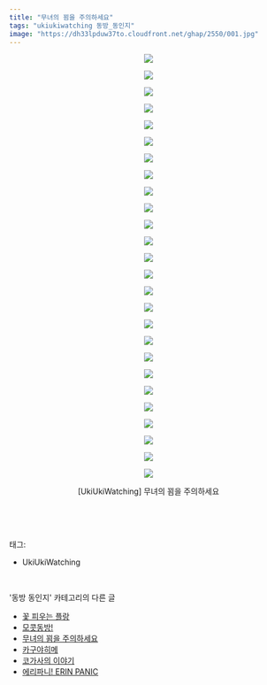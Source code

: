 ```yaml
---
title: "무녀의 꾐을 주의하세요"
tags: "ukiukiwatching 동방_동인지"
image: "https://dh33lpduw37to.cloudfront.net/ghap/2550/001.jpg"
---
```

<div class="article">
<p style="text-align: center; clear: none; float: none;"><img src="{{ site.imgserver2 }}/ghap/2550/001.jpg"/></p>
<p style="text-align: center; clear: none; float: none;"><img src="{{ site.imgserver2 }}/ghap/2550/002.jpg"/></p>
<p style="text-align: center; clear: none; float: none;"><img src="{{ site.imgserver2 }}/ghap/2550/003.jpg"/></p>
<p style="text-align: center; clear: none; float: none;"><img src="{{ site.imgserver2 }}/ghap/2550/004.jpg"/></p>
<p style="text-align: center; clear: none; float: none;"><img src="{{ site.imgserver2 }}/ghap/2550/005.jpg"/></p>
<p style="text-align: center; clear: none; float: none;"><img src="{{ site.imgserver2 }}/ghap/2550/006.jpg"/></p>
<p style="text-align: center; clear: none; float: none;"><img src="{{ site.imgserver2 }}/ghap/2550/007.jpg"/></p>
<p style="text-align: center; clear: none; float: none;"><img src="{{ site.imgserver2 }}/ghap/2550/008.jpg"/></p>
<p style="text-align: center; clear: none; float: none;"><img src="{{ site.imgserver2 }}/ghap/2550/009.jpg"/></p>
<p style="text-align: center; clear: none; float: none;"><img src="{{ site.imgserver2 }}/ghap/2550/010.jpg"/></p>
<p style="text-align: center; clear: none; float: none;"><img src="{{ site.imgserver2 }}/ghap/2550/011.jpg"/></p>
<p style="text-align: center; clear: none; float: none;"><img src="{{ site.imgserver2 }}/ghap/2550/012.jpg"/></p>
<p style="text-align: center; clear: none; float: none;"><img src="{{ site.imgserver2 }}/ghap/2550/013.jpg"/></p>
<p style="text-align: center; clear: none; float: none;"><img src="{{ site.imgserver2 }}/ghap/2550/014.jpg"/></p>
<p style="text-align: center; clear: none; float: none;"><img src="{{ site.imgserver2 }}/ghap/2550/015.jpg"/></p>
<p style="text-align: center; clear: none; float: none;"><img src="{{ site.imgserver2 }}/ghap/2550/016.jpg"/></p>
<p style="text-align: center; clear: none; float: none;"><img src="{{ site.imgserver2 }}/ghap/2550/017.jpg"/></p>
<p style="text-align: center; clear: none; float: none;"><img src="{{ site.imgserver2 }}/ghap/2550/018.jpg"/></p>
<p style="text-align: center; clear: none; float: none;"><img src="{{ site.imgserver2 }}/ghap/2550/019.jpg"/></p>
<p style="text-align: center; clear: none; float: none;"><img src="{{ site.imgserver2 }}/ghap/2550/020.jpg"/></p>
<p style="text-align: center; clear: none; float: none;"><img src="{{ site.imgserver2 }}/ghap/2550/021.jpg"/></p>
<p style="text-align: center; clear: none; float: none;"><img src="{{ site.imgserver2 }}/ghap/2550/022.jpg"/></p>
<p style="text-align: center; clear: none; float: none;"><img src="{{ site.imgserver2 }}/ghap/2550/023.jpg"/></p>
<p style="text-align: center; clear: none; float: none;"><img src="{{ site.imgserver2 }}/ghap/2550/024.jpg"/></p>
<p style="text-align: center; clear: none; float: none;"><img src="{{ site.imgserver2 }}/ghap/2550/025.jpg"/></p>
<p style="text-align: center; clear: none; float: none;"><img src="{{ site.imgserver2 }}/ghap/2550/026.jpg"/></p>
<p style="text-align: center; clear: none; float: none;">[UkiUkiWatching] 무녀의 꾐을 주의하세요</p>
<p><br/></p>
</div><br/>
<div class="tagTrail">
<p>태그: </p>
<ul>
<li>UkiUkiWatching</li>
</ul>
</div><br/>
<div class="another">
<p>'동방 동인지' 카테고리의 다른 글</p>
<ul>
<li><a href="/ghap_2552">꽃 피우는 플랑</a></li>
<li><a href="/ghap_2551">모콧동방!</a></li>
<li><a href="/ghap_2550">무녀의 꾐을 주의하세요</a></li>
<li><a href="/ghap_2549">카구야히메</a></li>
<li><a href="/ghap_2548">코가사의 이야기</a></li>
<li><a href="/ghap_2547">에리파니! ERIN PANIC</a></li>
</ul>
</div><br/>
<div class="cb_module cb_fluid">
<div class="cb_wrt cb_profile">
</div><!-- commentList close -->
</div><br/>
